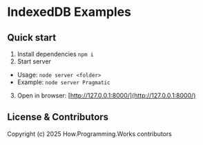 # IndexedDB Examples

## Quick start

1. Install dependencies `npm i`
2. Start server
  - Usage: `node server <folder>`
  - Example: `node server Pragmatic`
3. Open in browser: [http://127.0.0.1:8000/](http://127.0.0.1:8000/)

## License & Contributors

Copyright (c) 2025 How.Programming.Works contributors
